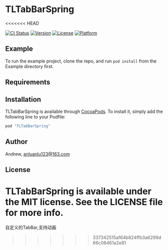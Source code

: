 # TLTabBarSpring
<<<<<<< HEAD

[![CI Status](http://img.shields.io/travis/Andrew/TLTabBarSpring.svg?style=flat)](https://travis-ci.org/Andrew/TLTabBarSpring)
[![Version](https://img.shields.io/cocoapods/v/TLTabBarSpring.svg?style=flat)](http://cocoapods.org/pods/TLTabBarSpring)
[![License](https://img.shields.io/cocoapods/l/TLTabBarSpring.svg?style=flat)](http://cocoapods.org/pods/TLTabBarSpring)
[![Platform](https://img.shields.io/cocoapods/p/TLTabBarSpring.svg?style=flat)](http://cocoapods.org/pods/TLTabBarSpring)

## Example

To run the example project, clone the repo, and run `pod install` from the Example directory first.

## Requirements

## Installation

TLTabBarSpring is available through [CocoaPods](http://cocoapods.org). To install
it, simply add the following line to your Podfile:

```ruby
pod "TLTabBarSpring"
```

## Author

Andrew, anluanlu123@163.com

## License

TLTabBarSpring is available under the MIT license. See the LICENSE file for more info.
=======
自定义的TabBar,支持动画
>>>>>>> 337342515af64b824ffb3a6299d66c08461a2e81

